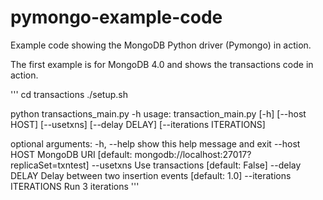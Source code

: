 # pymongo-example-code
Example code showing the MongoDB Python driver (Pymongo) in action.

The first example is for MongoDB 4.0 and shows the transactions code
in action.

'''
cd transactions
./setup.sh

python transactions_main.py -h
usage: transaction_main.py [-h] [--host HOST] [--usetxns] [--delay DELAY]
                           [--iterations ITERATIONS]

optional arguments:
  -h, --help                         show this help message and exit
  --host HOST                     MongoDB URI [default: mongodb://localhost:27017?replicaSet=txntest]
  --usetxns                         Use transactions [default: False]
  --delay DELAY                  Delay between two insertion events [default: 1.0]
  --iterations ITERATIONS   Run 3 iterations
  '''
